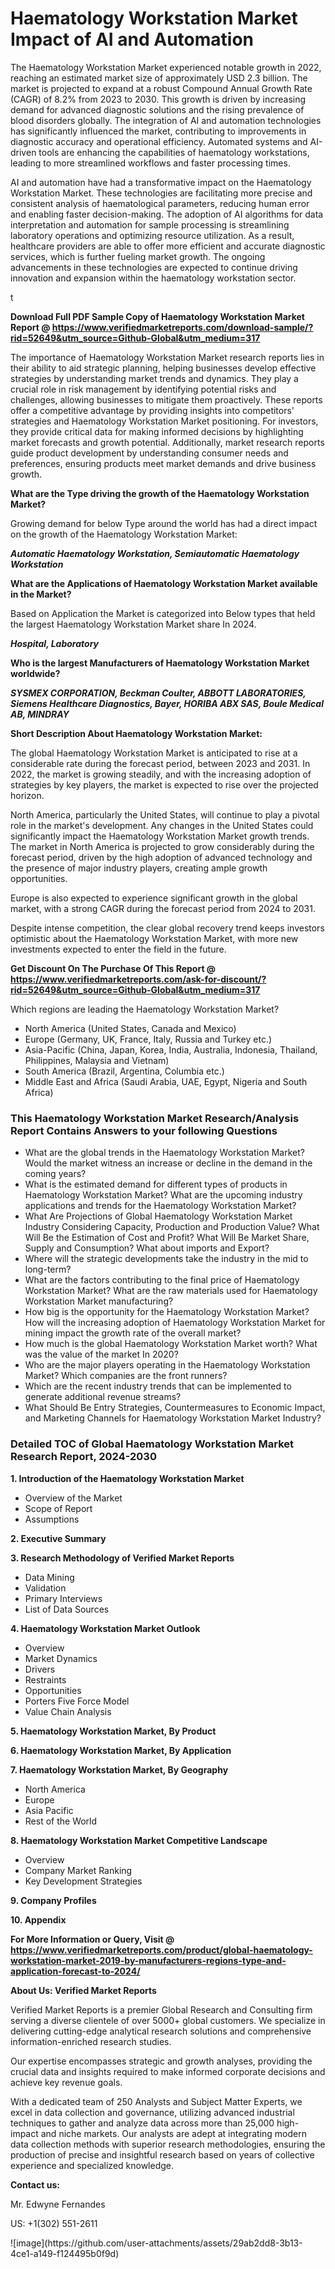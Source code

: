 <h1>Haematology Workstation Market Impact of AI and Automation</h1><p>The Haematology Workstation Market experienced notable growth in 2022, reaching an estimated market size of approximately USD 2.3 billion. The market is projected to expand at a robust Compound Annual Growth Rate (CAGR) of 8.2% from 2023 to 2030. This growth is driven by increasing demand for advanced diagnostic solutions and the rising prevalence of blood disorders globally. The integration of AI and automation technologies has significantly influenced the market, contributing to improvements in diagnostic accuracy and operational efficiency. Automated systems and AI-driven tools are enhancing the capabilities of haematology workstations, leading to more streamlined workflows and faster processing times.</p><p>AI and automation have had a transformative impact on the Haematology Workstation Market. These technologies are facilitating more precise and consistent analysis of haematological parameters, reducing human error and enabling faster decision-making. The adoption of AI algorithms for data interpretation and automation for sample processing is streamlining laboratory operations and optimizing resource utilization. As a result, healthcare providers are able to offer more efficient and accurate diagnostic services, which is further fueling market growth. The ongoing advancements in these technologies are expected to continue driving innovation and expansion within the haematology workstation sector.</p>t</p><p id="" class=""><strong>Download Full PDF Sample Copy of Haematology Workstation Market Report @ <a href="https://www.verifiedmarketreports.com/download-sample/?rid=52649&utm_source=Github-Global&utm_medium=317" target="_blank">https://www.verifiedmarketreports.com/download-sample/?rid=52649&utm_source=Github-Global&utm_medium=317</a></strong></p><p>The importance of&nbsp;Haematology Workstation Market research reports lies in their ability to aid strategic planning, helping businesses develop effective strategies by understanding market trends and dynamics. They play a crucial role in risk management by identifying potential risks and challenges, allowing businesses to mitigate them proactively. These reports offer a competitive advantage by providing insights into competitors' strategies and Haematology Workstation Market positioning. For investors, they provide critical data for making informed decisions by highlighting market forecasts and growth potential. Additionally, market research reports guide product development by understanding consumer needs and preferences, ensuring products meet market demands and drive business growth.</p><p><strong>What are the&nbsp;Type driving the growth of the Haematology Workstation Market?</strong></p><p id="" class="">Growing demand for below Type around the world has had a direct impact on the growth of the Haematology Workstation Market:</p><em><strong>Automatic Haematology Workstation, Semiautomatic Haematology Workstation</strong></em></p><strong>What are the&nbsp;Applications&nbsp;of Haematology Workstation Market available in the Market?</strong></p><p id="" class="">Based on Application the Market is categorized into Below types that held the largest Haematology Workstation Market share In 2024.</p><em><strong>Hospital, Laboratory</strong></em></p><strong>Who is the largest Manufacturers of Haematology Workstation Market worldwide?</strong></p><p><em><strong>SYSMEX CORPORATION, Beckman Coulter, ABBOTT LABORATORIES, Siemens Healthcare Diagnostics, Bayer, HORIBA ABX SAS, Boule Medical AB, MINDRAY</strong></em></p><p id="" class=""><strong>Short Description About Haematology Workstation Market:</strong></p><p>The global Haematology Workstation Market is anticipated to rise at a considerable rate during the forecast period, between 2023 and 2031. In 2022, the market is growing steadily, and with the increasing adoption of strategies by key players, the market is expected to rise over the projected horizon.</p><p>North America, particularly the United States, will continue to play a pivotal role in the market's development. Any changes in the United States could significantly impact the Haematology Workstation Market growth trends. The market in North America is projected to grow considerably during the forecast period, driven by the high adoption of advanced technology and the presence of major industry players, creating ample growth opportunities.</p><p>Europe is also expected to experience significant growth in the global market, with a strong CAGR during the forecast period from 2024 to 2031.</p><p>Despite intense competition, the clear global recovery trend keeps investors optimistic about the Haematology Workstation Market, with more new investments expected to enter the field in the future.</p><p id="" class=""><strong>Get Discount On The Purchase Of This Report @ <a href="https://www.verifiedmarketreports.com/ask-for-discount/?rid=52649&utm_source=Github-Global&utm_medium=317" target="_blank">https://www.verifiedmarketreports.com/ask-for-discount/?rid=52649&utm_source=Github-Global&utm_medium=317</a></strong></p>Which regions are leading the Haematology Workstation Market?</p><ul><li>North America (United States, Canada and Mexico)</li><li>Europe (Germany, UK, France, Italy, Russia and Turkey etc.)</li><li>Asia-Pacific (China, Japan, Korea, India, Australia, Indonesia, Thailand, Philippines, Malaysia and Vietnam)</li><li>South America (Brazil, Argentina, Columbia etc.)</li><li>Middle East and Africa (Saudi Arabia, UAE, Egypt, Nigeria and South Africa)</li></ul><h3 id="" class="">This Haematology Workstation Market Research/Analysis Report Contains Answers to your following Questions</h3><ul><li>What are the global trends in the Haematology Workstation Market? Would the market witness an increase or decline in the demand in the coming years?</li><li>What is the estimated demand for different types of products in Haematology Workstation Market? What are the upcoming industry applications and trends for the Haematology Workstation Market?</li><li>What Are Projections of Global Haematology Workstation Market Industry Considering Capacity, Production and Production Value? What Will Be the Estimation of Cost and Profit? What Will Be Market Share, Supply and Consumption? What about imports and Export?</li><li>Where will the strategic developments take the industry in the mid to long-term?</li><li>What are the factors contributing to the final price of Haematology Workstation Market? What are the raw materials used for Haematology Workstation Market manufacturing?</li><li>How big is the opportunity for the Haematology Workstation Market? How will the increasing adoption of Haematology Workstation Market for mining impact the growth rate of the overall market?</li><li>How much is the global Haematology Workstation Market worth? What was the value of the market In 2020?</li><li>Who are the major players operating in the Haematology Workstation Market? Which companies are the front runners?</li><li>Which are the recent industry trends that can be implemented to generate additional revenue streams?</li><li>What Should Be Entry Strategies, Countermeasures to Economic Impact, and Marketing Channels for Haematology Workstation Market Industry?</li></ul><h3 id="" class="">Detailed TOC of Global Haematology Workstation Market Research Report, 2024-2030</h3><p id="" class=""><strong>1. Introduction of the Haematology Workstation Market</strong></p><ul><li>Overview of the Market</li><li>Scope of Report</li><li>Assumptions</li></ul><p id="" class=""><strong>2. Executive Summary</strong></p><p id="" class=""><strong>3. Research Methodology of Verified Market Reports</strong></p><ul><li>Data Mining</li><li>Validation</li><li>Primary Interviews</li><li>List of Data Sources</li></ul><p id="" class=""><strong>4. Haematology Workstation Market Outlook</strong></p><ul><li>Overview</li><li>Market Dynamics</li><li>Drivers</li><li>Restraints</li><li>Opportunities</li><li>Porters Five Force Model</li><li>Value Chain Analysis</li></ul><p id="" class=""><strong>5. Haematology Workstation Market, By Product</strong></p><p id="" class=""><strong>6. Haematology Workstation Market, By Application</strong></p><p id="" class=""><strong>7. Haematology Workstation Market, By Geography</strong></p><ul><li>North America</li><li>Europe</li><li>Asia Pacific</li><li>Rest of the World</li></ul><p id="" class=""><strong>8. Haematology Workstation Market Competitive Landscape</strong></p><ul><li>Overview</li><li>Company Market Ranking</li><li>Key Development Strategies</li></ul><p id="" class=""><strong>9. Company Profiles</strong></p><p id="" class=""><strong>10. Appendix</strong></p><p id="" class=""><strong>For More Information or Query, Visit @ <a href="https://www.verifiedmarketreports.com/product/global-haematology-workstation-market-2019-by-manufacturers-regions-type-and-application-forecast-to-2024/" target="_blank">https://www.verifiedmarketreports.com/product/global-haematology-workstation-market-2019-by-manufacturers-regions-type-and-application-forecast-to-2024/</a></strong></p><p id="" class=""><strong>About Us: Verified Market Reports</strong></p><p id="" class="">Verified Market Reports is a premier Global Research and Consulting firm serving a diverse clientele of over 5000+ global customers. We specialize in delivering cutting-edge analytical research solutions and comprehensive information-enriched research studies.</p><p id="" class="">Our expertise encompasses strategic and growth analyses, providing the crucial data and insights required to make informed corporate decisions and achieve key revenue goals.</p><p id="" class="">With a dedicated team of 250 Analysts and Subject Matter Experts, we excel in data collection and governance, utilizing advanced industrial techniques to gather and analyze data across more than 25,000 high-impact and niche markets. Our analysts are adept at integrating modern data collection methods with superior research methodologies, ensuring the production of precise and insightful research based on years of collective experience and specialized knowledge.</p><p id="" class=""><strong>Contact us:</strong></p><p id="" class="">Mr. Edwyne Fernandes</p><p id="" class="">US: +1(302) 551-2611</p>
![image](https://github.com/user-attachments/assets/29ab2dd8-3b13-4ce1-a149-f124495b0f9d)
